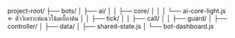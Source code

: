 project-root/
├── bots/
│   ├── ai/
│   │   ├── core/
│   │   │   └── ai-core-light.js  ← ตัววิเคราะห์แนวโน้มเบื้องต้น
│   │   ├── tick/
│   │   ├── call/
│   │   ├── guard/
│   ├── controller/
│   ├── data/
│   ├── shared-state.js
│   └── bot-dashboard.js
